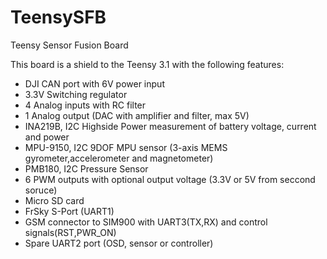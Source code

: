 TeensySFB
=========
Teensy Sensor Fusion Board

This board is a shield to the Teensy 3.1 with the following features:
 - DJI CAN port with 6V power input 
 - 3.3V Switching regulator 
 - 4 Analog inputs with RC filter  
 - 1 Analog output (DAC with amplifier and filter, max 5V)
 - INA219B, I2C Highside Power measurement of battery voltage, current and power   
 - MPU-9150, I2C 9DOF MPU sensor (3-axis MEMS gyrometer,accelerometer and magnetometer) 
 - PMB180, I2C Pressure Sensor 
 - 6 PWM outputs with optional output voltage (3.3V or 5V from seccond soruce)
 - Micro SD card 
 - FrSky S-Port (UART1) 
 - GSM connector to SIM900 with UART3(TX,RX) and control signals(RST,PWR_ON)
 - Spare UART2 port (OSD, sensor or controller)
